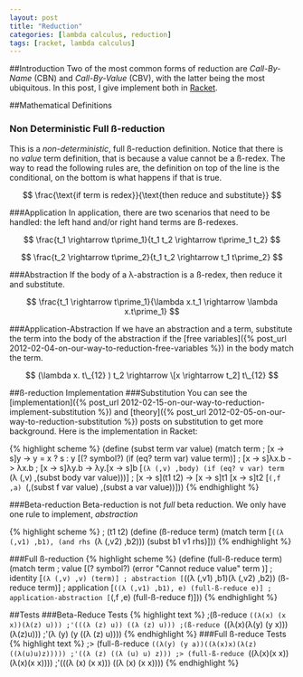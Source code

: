 ```yaml
---
layout: post
title: "Reduction"
categories: [lambda calculus, reduction]
tags: [racket, lambda calculus]
---
```


##Introduction
Two of the most common forms of reduction are *Call-By-Name* (CBN) and
*Call-By-Value* (CBV), with the latter being the most ubiquitous. In this post,
I give implement both in [Racket](http://racket-lang.org).

##Mathematical Definitions
### Non Deterministic Full ß-reduction
This is a *non-deterministic*, full ß-reduction definition. Notice that there is
no *value* term definition, that is because a value cannot be a ß-redex. The way
to read the following rules are, the definition on top of the line is the
conditional, on the bottom is what happens if that is true.

$$
\frac{\text{if term is redex}}{\text{then reduce and substitute}}
$$

<!--more-->
###Application
In application, there are two scenarios that need to be handled: the left hand
and/or right hand terms are ß-redexes.

$$
\frac{t_1 \rightarrow t\prime_1}{t_1 t_2 \rightarrow t\prime_1 t_2}
$$

$$
\frac{t_2 \rightarrow t\prime_2}{t_1 t_2 \rightarrow t_1 t\prime_2}
$$

###Abstraction
If the body of a λ-abstraction is a ß-redex, then reduce it and substitute.

$$
\frac{t_1 \rightarrow t\prime_1}{\lambda x.t_1 \rightarrow \lambda x.t\prime_1}
$$

###Application-Abstraction
If we have an abstraction and a term, substitute the term into the body of the
abstraction if the [free variables]({% post_url 2012-02-04-on-our-way-to-reduction-free-variables %})
in the body match the term.

$$
(\lambda x. t\_{12} ) t_2 \rightarrow \[x \rightarrow t_2] t\_{12}
$$

##ß-reduction Implementation
###Substitution
You can see the
[implementation]({% post_url 2012-02-15-on-our-way-to-reduction-implement-substitution %})
and
[theory]({% post_url 2012-02-05-on-our-way-to-reduction-substitution %})
posts on substitution to get more background. Here is the implementation in
Racket:

{% highlight scheme %}
(define (subst term var value)
  (match term
    ; [x -> s]y -> y = x ? s : y
    [(? symbol?) (if (eq? term var) value term)]
    ; [x -> s]λx.b -> λx.b
    ; [x -> s]λy.b -> λy.[x -> s]b
    [`(λ (,v) ,body) (if (eq? v var) term `(λ (,v) ,(subst body var value)))]
    ; [x -> s](t1 t2) -> [x -> s]t1 [x -> s]t2
    [`(,f ,a) `(,(subst f var value) ,(subst a var value))]))
{% endhighlight %}

###Beta-reduction
Beta-reduction is not *full* beta reduction. We only have one rule to implement,
*abstraction*

{% highlight scheme %}
; (t1 t2)
(define (ß-reduce term)
  (match term
      [`((λ (,v1) ,b1), (and rhs `(λ (,v2) ,b2))) (subst b1 v1 rhs)]))
{% endhighlight %}

###Full ß-reduction
{% highlight scheme %}
(define (full-ß-reduce term)
  (match term
      ; value
      [(? symbol?) (error "Cannot reduce value" term )]
      ; identity
      [`(λ (,v) ,v) (term)]
      ; abstraction
      [`((λ (,v1) ,b1)(λ (,v2) ,b2)) (ß-reduce term)]
      ; application
      [`((λ (,v1) ,b1), e) (full-ß-reduce e)]
      ; application-abstraction
      [`(,f ,e) (full-ß-reduce f)]))
{% endhighlight %}

##Tests
###Beta-Reduce Tests
{% highlight text %}
;(ß-reduce `((λ(x) (x x))(λ(z) u)))
;'(((λ (z) u)) ((λ (z) u)))
;(ß-reduce `((λ(x)(λ(y) (y x)))(λ(z)u)))
;'(λ (y) (y ((λ (z) u))))
{% endhighlight %}
###Full ß-reduce Tests
{% highlight text %}
;> (full-ß-reduce `((λ(y) (y a))((λ(x)x)(λ(z)((λ(u)u)z)))))
;'((λ (z) ((λ (u) u) z)))
;> (full-ß-reduce `((λ(x)(x x))(λ(x)(x x))))
;'(((λ (x) (x x))) ((λ (x) (x x))))
{% endhighlight %}
